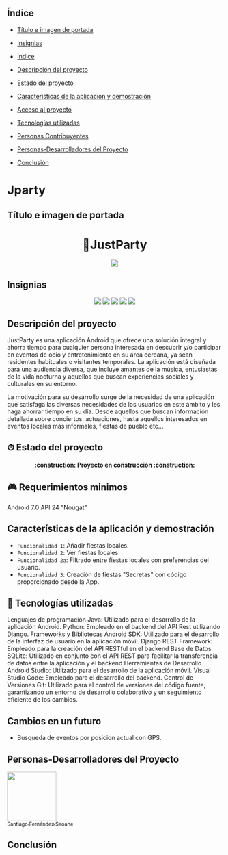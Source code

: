 
## Índice

* [Título e imagen de portada](#Título-e-imagen-de-portada)

* [Insignias](#insignias)

* [Índice](#índice)

* [Descripción del proyecto](#descripción-del-proyecto)

* [Estado del proyecto](#Estado-del-proyecto)

* [Características de la aplicación y demostración](#Características-de-la-aplicación-y-demostración)

* [Acceso al proyecto](#acceso-proyecto)

* [Tecnologías utilizadas](#tecnologías-utilizadas)

* [Personas Contribuyentes](#personas-contribuyentes)

* [Personas-Desarrolladores del Proyecto](#personas-desarrolladores)

* [Conclusión](#conclusión)

# Jparty

## Título e imagen de portada
<h1 align="center">🎈JustParty</h1>
<p align="center">
  <img src="https://raw.githubusercontent.com/SantiFdezz/JustPartyApp/main/doc/logo/logojparty_white_512.png">
</p>

 ## Insignias
 <p align="center">
   <img src="https://img.shields.io/badge/STATUS-EN%20DESAROLLO-green">
   <img src="https://img.shields.io/badge/-Python-61DAFB?logo=python&logoColor=white&style=plastic&color=674EA7">
   <img src="https://img.shields.io/badge/-Django-61DAFB?logo=django&logoColor=white&style=plastic&color=674EA7">
   <img src="https://img.shields.io/badge/-Java-61DAFB?logo=openjdk&logoColor=whie&style=plastic&color=674EA7">
   <img src="https://img.shields.io/github/stars/SantiFdezz?style=social">
   </p>

 
## Descripción del proyecto
JustParty es una aplicación Android que ofrece una solución integral y ahorra tiempo para cualquier persona interesada en descubrir y/o participar en eventos de ocio y entretenimiento en su área cercana, ya sean residentes habituales o visitantes temporales. La aplicación está diseñada para una audiencia diversa, que incluye amantes de la música, entusiastas de la vida nocturna y aquellos que buscan experiencias sociales y culturales en su entorno.

La motivación para su desarrollo surge de la necesidad de una aplicación que satisfaga las diversas necesidades de los usuarios en este ámbito y les haga ahorrar tiempo en su día. Desde aquellos que buscan información detallada sobre conciertos, actuaciones, hasta aquellos interesados en eventos locales más informales, fiestas de pueblo etc...


## ⏱ Estado del proyecto

<h4 align="center">:construction: Proyecto en construcción :construction:</h4>

## 🎮 Requerimientos minimos
Android 7.0 API 24 "Nougat"

## Características de la aplicación y demostración

* `Funcionalidad 1`: Añadir fiestas locales.
* `Funcionalidad 2`: Ver fiestas locales.
* `Funcionalidad 2a`: Filtrado entre fiestas locales con preferencias del usuario.
* `Funcionalidad 3`: Creación de fiestas "Secretas" con código proporcionado desde la App.


## 🤖 Tecnologías utilizadas
Lenguajes de programación
  Java: Utilizado para el desarrollo de la aplicación Android.
  Python: Empleado en el backend del API Rest utilizando Django.
Frameworks y Bibliotecas
  Android SDK: Utilizado para el desarrollo de la interfaz de usuario en la aplicación móvil.
  Django REST Framework: Empleado para la creación del API RESTful en el backend
Base de Datos
  SQLite: Utilizado en conjunto con el API REST para facilitar la transferencia de datos entre la aplicación y el backend
Herramientas de Desarrollo
  Android Studio: Utilizado para el desarrollo de la aplicación móvil.
  Visual Studio Code: Empleado para el desarrollo del backend.
Control de Versiones
  Git: Utilizado para el control de versiones del código fuente, garantizando un entorno de desarrollo colaborativo y un seguimiento eficiente de los cambios.

## Cambios en un futuro
 - Busqueda de eventos por posicion actual con GPS.

## Personas-Desarrolladores del Proyecto
[<img src="https://avatars.githubusercontent.com/u/145338461?v=4" width=115><br><sub>Santiago Fernández Seoane</sub>](https://github.com/SantiFdezz)

## Conclusión
  


